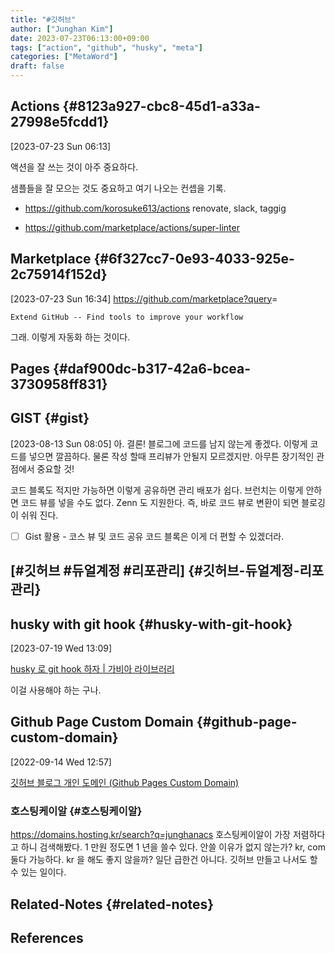 ```yaml
---
title: "#깃허브"
author: ["Junghan Kim"]
date: 2023-07-23T06:13:00+09:00
tags: ["action", "github", "husky", "meta"]
categories: ["MetaWord"]
draft: false
---
```


## Actions {#8123a927-cbc8-45d1-a33a-27998e5fcdd1}

<span class="timestamp-wrapper"><span class="timestamp">[2023-07-23 Sun 06:13]</span></span>

액션을 잘 쓰는 것이 아주 중요하다.

샘플들을 잘 모으는 것도 중요하고 여기 나오는 컨셉을 기록.

-   <https://github.com/korosuke613/actions> renovate, slack, taggig

-   <https://github.com/marketplace/actions/super-linter>


## Marketplace {#6f327cc7-0e93-4033-925e-2c75914f152d}

<span class="timestamp-wrapper"><span class="timestamp">[2023-07-23 Sun 16:34]</span></span> <https://github.com/marketplace?query>=

```text
Extend GitHub -- Find tools to improve your workflow
```

그래. 이렇게 자동화 하는 것이다.


## Pages {#daf900dc-b317-42a6-bcea-3730958ff831}


## GIST {#gist}

<span class="timestamp-wrapper"><span class="timestamp">[2023-08-13 Sun 08:05] </span></span> 아. 결론! 블로그에 코드를 남지 않는게 좋겠다. 이렇게 코드를 넣으면 깔끔하다. 물론 작성 할때 프리뷰가 안될지 모르겠지만. 아무튼 장기적인 관점에서 중요할 것!

코드 블록도 적지만 가능하면 이렇게 공유하면 관리 배포가 쉽다. 브런치는 이렇게 안하면 코드 뷰를 넣을 수도 없다. Zenn 도 지원한다. 즉, 바로 코드 뷰로 변환이 되면 블로깅이 쉬워 진다.

-   [ ] Gist 활용 - 코스 뷰 및 코드 공유 코드 블록은 이게 더 편할 수 있겠더라.


## [#깃허브 #듀얼계정 #리포관리] {#깃허브-듀얼계정-리포관리}


## husky with git hook {#husky-with-git-hook}

<span class="timestamp-wrapper"><span class="timestamp">[2023-07-19 Wed 13:09]</span></span>

[husky 로 git hook 하자 | 가비아 라이브러리](https://library.gabia.com/contents/8492/)

이걸 사용해야 하는 구나.


## Github Page Custom Domain {#github-page-custom-domain}

<span class="timestamp-wrapper"><span class="timestamp">[2022-09-14 Wed 12:57]</span></span>

[깃허브 블로그 개인 도메인 (Github Pages Custom Domain)](https://wonderbout.tistory.com/120)


### 호스팅케이알 {#호스팅케이알}

<https://domains.hosting.kr/search?q=junghanacs> 호스팅케이알이 가장 저렴하다고 하니 검색해봤다. 1 만원 정도면 1 년을 쓸수 있다. 안쓸 이유가 없지 않는가? kr, com 둘다 가능하다. kr 을 해도 좋지 않을까? 일단 급한건 아니다. 깃허브 만들고 나서도 할 수 있는 일이다.


## Related-Notes {#related-notes}

## References

<style>.csl-entry{text-indent: -1.5em; margin-left: 1.5em;}</style><div class="csl-bib-body">
</div>
